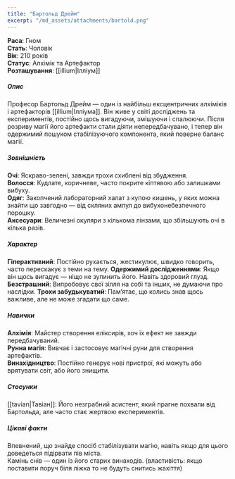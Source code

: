 ```yaml
---
title: "Бартольд Дрейм"
excerpt: "/md_assets/attachments/bartold.png"
---
```


**Раса**: Гном  
**Стать**: Чоловік  
**Вік**: 210 років  
**Статус**: Алхімік та Артефактор  
**Розташування**: [[illium|Ілліум]]  

##### Опис

Професор Бартольд Дрейм — один із найбільш ексцентричних алхіміків і артефакторів [[illium|Ілліума]]. Він живе у світі досліджень та експериментів, постійно щось вигадуючи, змішуючи і спалюючи. Після розриву магії його артефакти стали діяти непередбачувано, і тепер він одержимий пошуком стабілізуючого компонента, який поверне баланс магії.

##### Зовнішність  
**Очі**: Яскраво-зелені, завжди трохи схиблені від збудження.  
**Волосся**: Кудлате, коричневе, часто покрите кіптявою або залишками вибуху.  
**Одяг**: Закопчений лабораторний халат з купою кишень, у яких можна знайти що завгодно — від скляних ампул до вибухонебезпечного порошку.  
**Аксесуари**: Величезні окуляри з кількома лінзами, що збільшують очі в кілька разів.  

##### Характер
  
**Гіперактивний**: Постійно рухається, жестикулює, швидко говорить, часто перескакує з теми на тему.
**Одержимий дослідженнями**: Якщо він щось вигадує — ніщо не зупинить його. Навіть здоровий глузд.
**Безстрашний**: Випробовує свої зілля на собі та інших, не думаючи про наслідки.
**Трохи забудькуватий**: Пам’ятає, що колись знав щось важливе, але не може згадати що саме.

##### Навички

**Алхімія**: Майстер створення еліксирів, хоч їх ефект не завжди передбачуваний.  
**Рунна магія**: Вивчає і застосовує магічні руни для створення артефактів.  
**Винахідництво**: Постійно генерує нові пристрої, які можуть або врятувати світ, або його знищити.  

##### Стосунки
[[tavian|Тавіан]]: Його незграбний асистент, який прагне похвали від Бартольда, але часто стає жертвою експериментів.

##### Цікаві факти
Впевнений, що знайде спосіб стабілізувати магію, навіть якщо для цього доведеться підірвати пів міста.  
Камінь снів — один із його старих винаходів. (властивість: якщо поставити поруч біля ліжка то не будуть снитись жахіття)  

